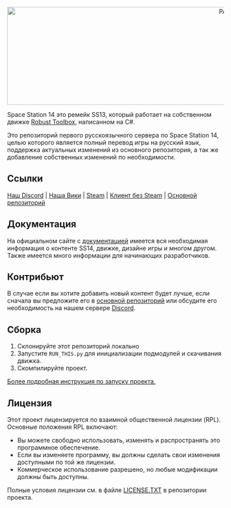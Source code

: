 <p align="center">
    <img alt="PARSEC" width="1024" height="228" src="https://github.com/user-attachments/assets/9ace4710-8c72-4c2f-9bc7-765c3e7908d1" />
</p>

Space Station 14 это ремейк SS13, который работает на собственном движке [Robust Toolbox](https://github.com/space-wizards/RobustToolbox), написанном на C#.

Это репозиторий первого русскоязычного сервера по Space Station 14, целью которого является полный перевод игры на русский язык, поддержка актуальных изменений из основного репозитория, а так же добавление собственных изменений по необходимости.

## Ссылки

[Наш Discord](https://discord.ss14.su) | [Наша Вики](https://wiki.ss14.su) | [Steam](https://store.steampowered.com/app/1255460/Space_Station_14/) | [Клиент без Steam](https://spacestation14.io/about/nightlies/) | [Основной репозиторий](https://github.com/space-wizards/space-station-14)

## Документация

На официальном сайте с [документацией](https://docs.spacestation14.io/) имеется вся необходимая информация о контенте SS14, движке, дизайне игры и многом другом. Также имеется много информации для начинающих разработчиков.

## Контрибьют

В случае если вы хотите добавить новый контент будет лучше, если сначала вы предложите его в [основной репозиторий](https://github.com/space-wizards/space-station-14) или обсудите его необходимость на нашем сервере [Discord](https://discord.station13.ru).

## Сборка

1. Склонируйте этот репозиторий локально
2. Запустите `RUN_THIS.py` для инициализации подмодулей и скачивания движка.
3. Скомпилируйте проект.

[Более подробная инструкция по запуску проекта.](https://docs.spacestation14.io/getting-started/dev-setup)

## Лицензия

Этот проект лицензируется по взаимной общественной лицензии (RPL). Основные положения RPL включают:

- Вы можете свободно использовать, изменять и распространять это программное обеспечение.
- Если вы изменяете программу, вы должны сделать свои изменения доступными по той же лицензии.
- Коммерческое использование разрешено, но любые модификации должны быть доступны.

Полные условия лицензии см. в файле [LICENSE.TXT](https://github.com/frosty-dev/ss14-core/blob/master/LICENSE.TXT) в репозитории проекта.
